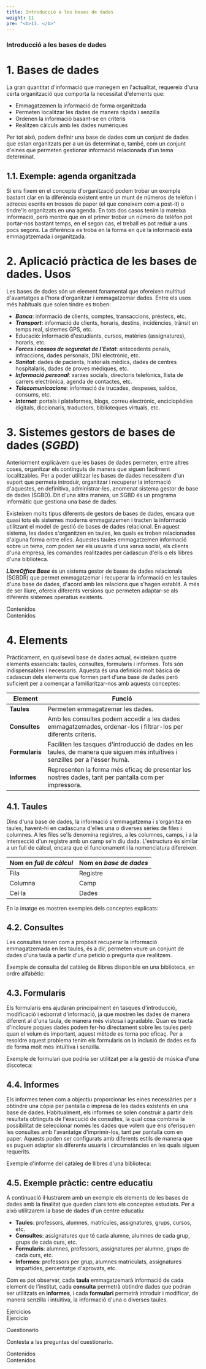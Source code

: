 ```yaml
---
title: Introducció a les bases de dades
weight: 11
pre: "<b>11. </b>"
---
```

	
### Introducció a les bases de dades

# 1. Bases de dades

La gran quantitat d'informació que manegem en l'actualitat, requereix d'una certa organització que comporta la necessitat d'elements que:

- Emmagatzemen la informació de forma organitzada
- Permeten localitzar les dades de manera ràpida i senzilla
- Ordenen la informació basant-se en criteris
- Realitzen càlculs amb les dades numèriques

Per tot això, podem definir una base de dades com un conjunt de dades que estan organitzats per a un ús determinat o, també, com un conjunt d'eines que permeten gestionar informació relacionada d'un tema determinat.

## 1.1. Exemple: agenda organitzada

Si ens fixem en el concepte d'organització podem trobar un exemple bastant clar en la diferència existent entre un munt de números de telèfon i adreces escrits en trossos de paper (el que coneixem com a post-it) o tindre'ls organitzats en una agenda. En tots dos casos tenim la mateixa informació, però mentre que en el primer trobar un número de telèfon pot portar-nos bastant temps, en el segon cas, el treball es pot reduir a uns pocs segons. La diferència es troba en la forma en què la informació està emmagatzemada i organitzada.

# 2. Aplicació pràctica de les bases de dades. Usos

Les bases de dades són un element fonamental que ofereixen multitud d'avantatges a l'hora d'organitzar i emmagatzemar dades. Entre els usos més habituals que solen tindre es troben:

- ***Banca***: informació de clients, comptes, transaccions, préstecs, etc.
- ***Transport***: informació de clients, horaris, destins, incidències, trànsit en temps real, sistemes GPS, etc.
- Educació: informació d'estudiants, cursos, matèries (assignatures), horaris, etc.
- ***Forces i cossos de seguretat de l'Estat***: antecedents penals, infraccions, dades personals, DNI electrònic, etc.
- ***Sanitat***: dades de pacients, historials mèdics, dades de centres hospitalaris, dades de proves mèdiques, etc.
- ***Informació personal***: xarxes socials, directoris telefònics, llista de carrers electrònica, agenda de contactes, etc.
- ***Telecomunicacions***: informació de trucades, despeses, saldos, consums, etc.
- ***Internet***: portals i plataformes, blogs, correu electrònic, enciclopèdies digitals, diccionaris, traductors, biblioteques virtuals, etc.

# 3. Sistemes gestors de bases de dades (*SGBD*)

Anteriorment explicàvem que les bases de dades permeten, entre altres coses, organitzar els continguts de manera que siguen fàcilment localitzables. Per a poder utilitzar les bases de dades necessitem d'un suport que permeta introduir, organitzar i recuperar la informació d'aquestes, en definitiva, administrar-les, anomenat sistema gestor de base de dades (SGBD). Dit d'una altra manera, un SGBD és un programa informàtic que gestiona una base de dades.

Existeixen molts tipus diferents de gestors de bases de dades, encara que quasi tots els sistemes moderns emmagatzemen i tracten la informació utilitzant el model de gestió de bases de dades relacional. En aquest sistema, les dades s'organitzen en taules, les quals es troben relacionades d'alguna forma entre elles. Aquestes taules emmagatzemen informació sobre un tema, com poden ser els usuaris d'una xarxa social, els clients d'una empresa, les comandes realitzades per cadascun d'ells o els llibres d'una biblioteca.

***LibreOffice Base*** és un sistema gestor de bases de dades relacionals (SGBDR) que permet emmagatzemar i recuperar la informació en les taules d'una base de dades, d'acord amb les relacions que s'hagen establit. A més de ser lliure, ofereix diferents versions que permeten adaptar-se als diferents sistemes operatius existents.

 	 
Contenidos	
Contenidos
 	
# 4. Elements

Pràcticament, en qualsevol base de dades actual, existeixen quatre elements essencials: taules, consultes, formularis i informes. Tots són indispensables i necessaris. Aquesta és una definició molt bàsica de cadascun dels elements que formen part d'una base de dades però suficient per a començar a familiaritzar-nos amb aquests conceptes:

Element	       | Funció
---------------|------------------------------------
**Taules**     | Permeten emmagatzemar les dades.
**Consultes**  | Amb les consultes podem accedir a les dades emmagatzemades, ordenar-los i filtrar-los per diferents criteris.
**Formularis** | Faciliten les tasques d'introducció de dades en les taules, de manera que siguen més intuïtives i senzilles per a l'ésser humà.
**Informes**   | Representen la forma més eficaç de presentar les nostres dades, tant per pantalla com per impressora.

## 4.1. Taules

Dins d'una base de dades, la informació s'emmagatzema i s'organitza en taules, havent-hi en cadascuna d'elles una o diverses sèries de files i columnes. A les files se'ls denomina registres, a les columnes, camps, i a la intersecció d'un registre amb un camp se'n diu dada. L'estructura és similar a un full de càlcul, encara que el funcionament i la nomenclatura difereixen.

 Nom en *full de càlcul* | Nom en *base de dades*
----------------------|---------------------
Fila                  | Registre
Columna               | Camp
Cel·la                | Dades

En la imatge es mostren exemples dels conceptes explicats:

## 4.2. Consultes

Les consultes tenen com a propòsit recuperar la informació emmagatzemada en les taules, és a dir, permeten veure un conjunt de dades d'una taula a partir d'una petició o pregunta que realitzem.

Exemple de consulta del catàleg de llibres disponible en una biblioteca, en ordre alfabètic:

## 4.3. Formularis

Els formularis ens ajudaran principalment en tasques d'introducció, modificació i esborrat d'informació, ja que mostren les dades de manera diferent al d'una taula, de manera més vistosa i agradable. Quan es tracta d'incloure poques dades podem fer-ho directament sobre les taules però quan el volum és important, aquest mètode es torna poc eficaç. Per a resoldre aquest problema tenim els formularis on la inclusió de dades es fa de forma molt més intuïtiva i senzilla.

Exemple de formulari que podria ser utilitzat per a la gestió de música d'una discoteca:

## 4.4. Informes

Els informes tenen com a objectiu proporcionar les eines necessàries per a obtindre una còpia per pantalla o impresa de les dades existents en una base de dades. Habitualment, els informes se solen construir a partir dels resultats obtinguts de l'execució de consultes, la qual cosa combina la possibilitat de seleccionar només les dades que volem que ens oferisquen les consultes amb l'avantatge d'imprimir-los, tant per pantalla com en paper. Aquests poden ser configurats amb diferents estils de manera que es puguen adaptar als diferents usuaris i circumstàncies en les quals siguen requerits.

Exemple d'informe del catàleg de llibres d'una biblioteca:

## 4.5. Exemple pràctic: centre educatiu

A continuació il·lustrarem amb un exemple els elements de les bases de dades amb la finalitat que queden clars tots els conceptes estudiats. Per a això utilitzarem la base de dades d'un centre educatiu:

- **Taules**: professors, alumnes, matrícules, assignatures, grups, cursos, etc.
- **Consultes**: assignatures que té cada alumne, alumnes de cada grup, grups de cada curs, etc.
- **Formularis**: alumnes, professors, assignatures per alumne, grups de cada curs, etc.
- **Informes**: professors per grup, alumnes matriculats, assignatures impartides, percentatge d'aprovats, etc.

Com es pot observar, cada **taula** emmagatzemarà informació de cada element de l'institut, cada **consulta** permetrà obtindre dades que podran ser utilitzats en **informes**, i cada **formulari** permetrà introduir i modificar, de manera senzilla i intuïtiva, la informació d'una o diverses taules.

Ejercicios	
Ejercicio
 	
Cuestionario

Contesta a las preguntas del cuestionario.
 	 
Contenidos	
Contenidos
 	
